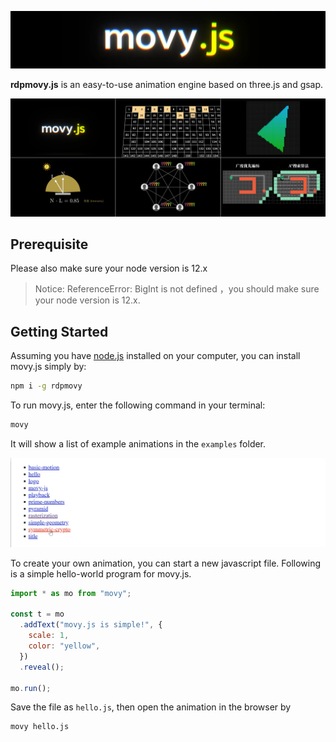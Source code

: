 ![logo](img/logo.png)

**rdpmovy.js** is an easy-to-use animation engine based on three.js and gsap.



![gallery](img/gallery.png)

## Prerequisite

Please also make sure your node version is 12.x

> Notice: ReferenceError: BigInt is not defined ，you should make sure your node version is 12.x.


## Getting Started

Assuming you have [node.js](https://nodejs.org/) installed on your computer, you can install movy.js simply by:

```sh
npm i -g rdpmovy
```

To run movy.js, enter the following command in your terminal:

```sh
movy
```

It will show a list of example animations in the `examples` folder.

![examples](img/examples.png)

To create your own animation, you can start a new javascript file. Following is a simple hello-world program for movy.js.

```js
import * as mo from "movy";

const t = mo
  .addText("movy.js is simple!", {
    scale: 1,
    color: "yellow",
  })
  .reveal();

mo.run();
```

Save the file as `hello.js`, then open the animation in the browser by

```sh
movy hello.js
```
